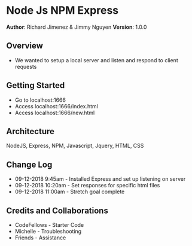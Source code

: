 # Node Js NPM Express

**Author**: Richard Jimenez & Jimmy Nguyen
**Version**: 1.0.0 

## Overview
<!-- Provide a high level overview of what this application is and why you are building it, beyond the fact that it's an assignment for a Code Fellows 301 class. (i.e. What's your problem domain?) -->
- We wanted to setup a local server and listen and respond to client requests

## Getting Started
<!-- What are the steps that a user must take in order to build this app on their own machine and get it running? -->
- Go to localhost:1666 
- Access localhost:1666/index.html
- Access localhost:1666/new.html

## Architecture
<!-- Provide a detailed description of the application design. What technologies (languages, libraries, etc) you're using, and any other relevant design information. -->
NodeJS, Express, NPM, Javascript, Jquery, HTML, CSS

## Change Log
<!-- Use this are to document the iterative changes made to your application as each feature is successfully implemented. Use time stamps. Here's an examples:

01-01-2001 4:59pm - Application now has a fully-functional express server, with GET and POST routes for the book resource.
-->
- 09-12-2018 9:45am - Installed Express and set up listening on server
- 09-12-2018 10:20am - Set responses for specific html files
- 09-12-2018 11:00am - Stretch goal complete

## Credits and Collaborations
<!-- Give credit (and a link) to other people or resources that helped you build this application. -->
- CodeFellows - Starter Code
- Michelle - Troubleshooting
- Friends - Assistance